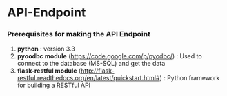 # API-Endpoint

### Prerequisites for making the API Endpoint ###
 1. **python** : version 3.3 
 2. **pyoodbc module**  (<https://code.google.com/p/pyodbc/>) : Used to connect to the database (MS-SQL) and get the data
 3. **flask-restful module** (<http://flask-restful.readthedocs.org/en/latest/quickstart.html#>) : Python framework for building a        RESTful API

